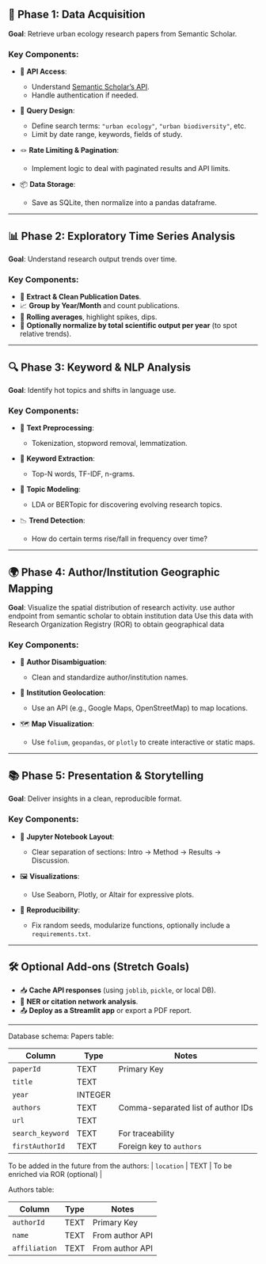## 🧱 Phase 1: **Data Acquisition**

**Goal**: Retrieve urban ecology research papers from Semantic Scholar.

### Key Components:

* 🔑 **API Access**:

  * Understand [Semantic Scholar’s API](https://api.semanticscholar.org/).
  * Handle authentication if needed.
* 🧾 **Query Design**:

  * Define search terms: `"urban ecology"`, `"urban biodiversity"`, etc.
  * Limit by date range, keywords, fields of study.
* 🪢 **Rate Limiting & Pagination**:

  * Implement logic to deal with paginated results and API limits.
* 📦 **Data Storage**:

  * Save as SQLite, then normalize into a pandas dataframe.

---

## 📊 Phase 2: **Exploratory Time Series Analysis**

**Goal**: Understand research output trends over time.

### Key Components:

* 📆 **Extract & Clean Publication Dates**.
* 📈 **Group by Year/Month** and count publications.
* 🔁 **Rolling averages**, highlight spikes, dips.
* 📅 **Optionally normalize by total scientific output per year** (to spot relative trends).

---

## 🔍 Phase 3: **Keyword & NLP Analysis**

**Goal**: Identify hot topics and shifts in language use.

### Key Components:

* 📎 **Text Preprocessing**:

  * Tokenization, stopword removal, lemmatization.
* 📑 **Keyword Extraction**:

  * Top-N words, TF-IDF, n-grams.
* 🧠 **Topic Modeling**:

  * LDA or BERTopic for discovering evolving research topics.
* 📉 **Trend Detection**:

  * How do certain terms rise/fall in frequency over time?

---

## 🌍 Phase 4: **Author/Institution Geographic Mapping**

**Goal**: Visualize the spatial distribution of research activity.
use author endpoint from semantic scholar to obtain institution data
Use this data with Research Organization Registry (ROR) to obtain geographical data

### Key Components:

* 👤 **Author Disambiguation**:

  * Clean and standardize author/institution names.
* 🏫 **Institution Geolocation**:

  * Use an API (e.g., Google Maps, OpenStreetMap) to map locations.
* 🗺️ **Map Visualization**:

  * Use `folium`, `geopandas`, or `plotly` to create interactive or static maps.

---

## 📚 Phase 5: **Presentation & Storytelling**

**Goal**: Deliver insights in a clean, reproducible format.

### Key Components:

* 📓 **Jupyter Notebook Layout**:

  * Clear separation of sections: Intro → Method → Results → Discussion.
* 🖼️ **Visualizations**:

  * Use Seaborn, Plotly, or Altair for expressive plots.
* 🧪 **Reproducibility**:

  * Fix random seeds, modularize functions, optionally include a `requirements.txt`.

---

## 🛠️ Optional Add-ons (Stretch Goals)

* 📥 **Cache API responses** (using `joblib`, `pickle`, or local DB).
* 🧠 **NER or citation network analysis**.
* 📤 **Deploy as a Streamlit app** or export a PDF report.

---


Database schema:
Papers table:

| Column           | Type    | Notes                    |
| ---------------- | ------- | ------------------------ |
| `paperId`        | TEXT    | Primary Key              |
| `title`          | TEXT    |                          |
| `year`           | INTEGER |                          |
| `authors`        | TEXT    | Comma-separated list of author IDs |
| `url`            | TEXT    |                          |
| `search_keyword` | TEXT    | For traceability         |
| `firstAuthorId`  | TEXT    | Foreign key to `authors` |
To be added in the future from the authors:
| `location`    | TEXT | To be enriched via ROR (optional) |

Authors table:

| Column        | Type | Notes                             |
| ------------- | ---- | --------------------------------- |
| `authorId`    | TEXT | Primary Key                       |
| `name`        | TEXT | From author API                   |
| `affiliation` | TEXT | From author API                   |
